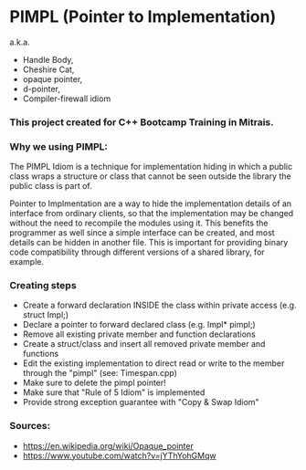 # PIMPL (Pointer to Implementation)
a.k.a. 
- Handle Body, 
- Cheshire Cat, 
- opaque pointer, 
- d-pointer, 
- Compiler-firewall idiom

### This project created for C++ Bootcamp Training in Mitrais.

### Why we using PIMPL:
The PIMPL Idiom is a technique for implementation hiding in which a public class wraps
a structure or class that cannot be seen outside the library the public class is part of.

Pointer to Implmentation are a way to hide the implementation details of an interface from ordinary clients,
so that the implementation may be changed without the need to recompile the modules using it. 
This benefits the programmer as well since a simple interface can be created, 
and most details can be hidden in another file.
This is important for providing binary code compatibility through different versions of a shared library, 
for example.

### Creating steps
- Create a forward declaration INSIDE the class within private access (e.g. struct Impl;)
- Declare a pointer to forward declared class (e.g. Impl* pimpl;)
- Remove all existing private member and function declarations
- Create a struct/class and insert all removed private member and functions
- Edit the existing implementation to direct read or write to the member through the "pimpl" (see: Timespan.cpp)
- Make sure to delete the pimpl pointer!
- Make sure that "Rule of 5 Idiom" is implemented
- Provide strong exception guarantee with "Copy & Swap Idiom"


### Sources:
* https://en.wikipedia.org/wiki/Opaque_pointer
* https://www.youtube.com/watch?v=jYThYohGMqw